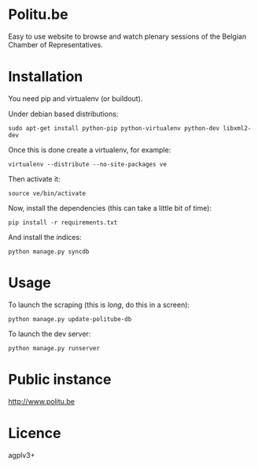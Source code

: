 # Politu.be

Easy to use website to browse and watch plenary sessions of the Belgian
Chamber of Representatives.

# Installation

You need pip and virtualenv (or buildout).

Under debian based distributions:

    sudo apt-get install python-pip python-virtualenv python-dev libxml2-dev

Once this is done create a virtualenv, for example:

    virtualenv --distribute --no-site-packages ve

Then activate it:

    source ve/bin/activate

Now, install the dependencies (this can take a little bit of time):

    pip install -r requirements.txt

And install the indices:

    python manage.py syncdb

# Usage

To launch the scraping (this is *long*, do this in a screen):

    python manage.py update-politube-db

To launch the dev server:

    python manage.py runserver

# Public instance

http://www.politu.be

# Licence

agplv3+
